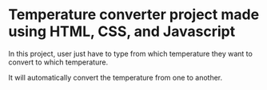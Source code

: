 # Temperature converter project made using HTML, CSS, and Javascript

In this project, user just have to type from which temperature they want to convert to which temperature.

It will automatically convert the temperature from one to another.
